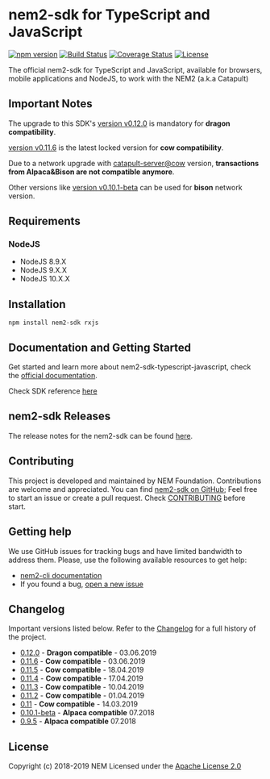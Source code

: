 # nem2-sdk for TypeScript and JavaScript

[![npm version](https://badge.fury.io/js/nem2-sdk.svg)](https://badge.fury.io/js/nem2-sdk)
[![Build Status](https://api.travis-ci.org/nemtech/nem2-sdk-typescript-javascript.svg?branch=master)](https://travis-ci.org/nemtech/nem2-sdk-typescript-javascript)
[![Coverage Status](https://coveralls.io/repos/github/nemtech/nem2-sdk-typescript-javascript/badge.svg?branch=travis-ci)](https://coveralls.io/github/nemtech/nem2-sdk-typescript-javascript?branch=travis-ci)
[![License](https://img.shields.io/badge/License-Apache%202.0-blue.svg)](https://opensource.org/licenses/Apache-2.0)

The official nem2-sdk for TypeScript and JavaScript, available for browsers, mobile applications and NodeJS, to work 
with the NEM2 (a.k.a Catapult)

## Important Notes

The upgrade to this SDK's [version v0.12.0](https://github.com/nemtech/nem2-sdk-typescript-javascript/releases/tag/v0.12.0) is mandatory for **dragon compatibility**.

[version v0.11.6](https://github.com/nemtech/nem2-sdk-typescript-javascript/releases/tag/v0.11.6) is the latest locked version for **cow compatibility**.

Due to a network upgrade with [catapult-server@cow](https://github.com/nemtech/catapult-server/releases/tag/v0.3.0.2) version, **transactions from Alpaca&Bison are not compatible anymore**.

Other versions like [version v0.10.1-beta](https://github.com/nemtech/nem2-sdk-typescript-javascript/releases/tag/v0.10.1-beta) can be used for **bison** network version.

## Requirements

### NodeJS

- NodeJS 8.9.X
- NodeJS 9.X.X
- NodeJS 10.X.X

## Installation

```npm install nem2-sdk rxjs```

## Documentation and Getting Started

Get started and learn more about nem2-sdk-typescript-javascript, check the [official documentation][docs].

Check SDK reference [here][sdk-ref]

## nem2-sdk Releases

The release notes for the nem2-sdk can be found [here](CHANGELOG.md).

## Contributing

This project is developed and maintained by NEM Foundation. Contributions are welcome and appreciated. You can find [nem2-sdk on GitHub][self]; 
Feel free to start an issue or create a pull request. Check [CONTRIBUTING](CONTRIBUTING.md) before start.

## Getting help

We use GitHub issues for tracking bugs and have limited bandwidth to address them.
Please, use the following available resources to get help:

- [nem2-cli documentation][docs]
- If you found a bug, [open a new issue][issues]

## Changelog

Important versions listed below. Refer to the [Changelog](CHANGELOG.md) for a full history of the project.

- [0.12.0](CHANGELOG.md#0120-03-Jun-2019) - **Dragon compatible** - 03.06.2019
- [0.11.6](CHANGELOG.md#0116-03-Jun-2019) - **Cow compatible** - 03.06.2019
- [0.11.5](CHANGELOG.md#0115-18-Apr-2019) - **Cow compatible** - 18.04.2019
- [0.11.4](CHANGELOG.md#0114-17-Apr-2019) - **Cow compatible** - 17.04.2019
- [0.11.3](CHANGELOG.md#0113-10-Apr-2019) - **Cow compatible** - 10.04.2019
- [0.11.2](CHANGELOG.md#0112-1-Apr-2019) - **Cow compatible** - 01.04.2019
- [0.11](CHANGELOG.md#011-14-Mar-2019) - **Cow compatible** - 14.03.2019
- [0.10.1-beta](CHANGELOG.md#v0101-beta) - **Alpaca compatible** 07.2018
- [0.9.5](CHANGELOG.md#095-27-Jun-2018) - **Alpaca compatible** 07.2018

## License

Copyright (c) 2018-2019 NEM
Licensed under the [Apache License 2.0](LICENSE)

[self]: https://github.com/nemtech/nem2-sdk-typescript-javascript
[docs]: http://nemtech.github.io/getting-started/setup-workstation.html
[issues]: https://github.com/nemtech/nem2-sdk-typescript-javascript/issues
[sdk-ref]: http://nemtech.github.io/nem2-sdk-typescript-javascript
